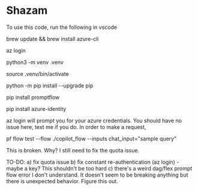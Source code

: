 # Shazam
To use this code, run the following in vscode

brew update && brew install azure-cli

az login

python3 -m venv .venv

source .venv/bin/activate

python -m pip install --upgrade pip

pip install promptflow

pip install azure-identity

az login will prompt you for your azure credentials. You should have no issue here, text me if you do. 
In order to make a request, 

pf flow test --flow ./copilot_flow --inputs chat_input="sample query"

This is broken. Why? I still need to fix the quota issue.


TO-DO:
a) fix quota issue
b) fix constant re-authentication (az login) - maybe a key? This shouldn't be too hard
c) there's a weird dag/flex prompt flow error I don't understand. It doesn't seem to be breaking anything but there is unexpected behavior. Figure this out. 